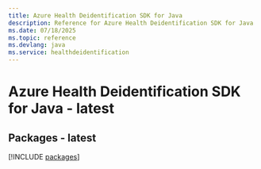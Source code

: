 ```yaml
---
title: Azure Health Deidentification SDK for Java
description: Reference for Azure Health Deidentification SDK for Java
ms.date: 07/18/2025
ms.topic: reference
ms.devlang: java
ms.service: healthdeidentification
---
```

# Azure Health Deidentification SDK for Java - latest
## Packages - latest
[!INCLUDE [packages](health-deidentification-index.md)]